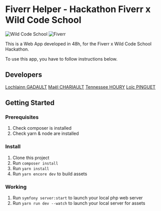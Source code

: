 # Fiverr Helper - Hackathon Fiverr x Wild Code School

![Wild Code School](https://wildcodeschool.fr/wp-content/uploads/2019/01/logo_pink_176x60.png) ![Fiverr](https://i.imgur.com/ReJfyzR.png)

This is a Web App developed in 48h, for the Fiverr x Wild Code School Hackathon.

To use this app, you have to follow instructions below.

## Developers

[Lochlainn GADAULT](https://github.com/glochlainn)
[Maël CHARIAULT](https://github.com/bouboumael)
[Tennessee HOURY](https://github.com/RedPandore)
[Loïc PINGUET](https://github.com/Loic-Code)

## Getting Started

### Prerequisites

1. Check composer is installed
2. Check yarn & node are installed

### Install

1. Clone this project
2. Run `composer install`
3. Run `yarn install`
4. Run `yarn encore dev` to build assets

### Working

1. Run `symfony server:start` to launch your local php web server
2. Run `yarn run dev --watch` to launch your local server for assets
